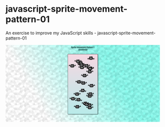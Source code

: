 # javascript-sprite-movement-pattern-01
An exercise to improve my JavaScript skills - javascript-sprite-movement-pattern-01

![Screenshot](javascript-sprite-movement-pattern-1.png)
